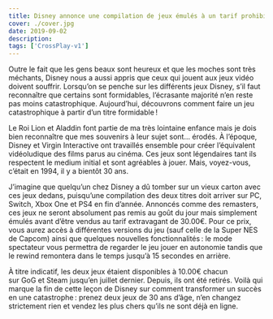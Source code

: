 ```yaml
---
title: Disney annonce une compilation de jeux émulés à un tarif prohibitif
cover: ./cover.jpg
date: 2019-09-02
description:
tags: ['CrossPlay-v1']
---
```


Outre le fait que les gens beaux sont heureux et que les moches sont très méchants, Disney nous a aussi appris que ceux qui jouent aux jeux vidéo doivent souffrir. Lorsqu’on se penche sur les différents jeux Disney, s’il faut reconnaître que certains sont formidables, l’écrasante majorité n’en reste pas moins catastrophique. Aujourd’hui, découvrons comment faire un jeu catastrophique à partir d’un titre formidable !

Le Roi Lion et Aladdin font partie de ma très lointaine enfance mais je dois bien reconnaître que mes souvenirs à leur sujet sont… érodés. À l’époque, Disney et Virgin Interactive ont travaillés ensemble pour créer l’équivalent vidéoludique des films parus au cinéma. Ces jeux sont légendaires tant ils respectent le medium initial et sont agréables à jouer. Mais, voyez-vous, c’était en 1994, il y a bientôt 30 ans.

J’imagine que quelqu’un chez Disney a dû tomber sur un vieux carton avec ces jeux dedans, puisqu’une compilation des deux titres doit arriver sur PC, Switch, Xbox One et PS4 en fin d’année. Annoncés comme des remasters, ces jeux ne seront absolument pas remis au goût du jour mais simplement émulés avant d’être vendus au tarif extravagant de 30.00€. Pour ce prix, vous aurez accès à différentes versions du jeu (sauf celle de la Super NES de Capcom) ainsi que quelques nouvelles fonctionnalités : le mode spectateur vous permettra de regarder le jeu jouer en autonomie tandis que le rewind remontera dans le temps jusqu’à 15 secondes en arrière.

À titre indicatif, les deux jeux étaient disponibles à 10.00€ chacun sur GoG et Steam jusqu’en juillet dernier. Depuis, ils ont été retirés. Voilà qui marque la fin de cette leçon de Disney sur comment transformer un succès en une catastrophe : prenez deux jeux de 30 ans d’âge, n’en changez strictement rien et vendez les plus chers qu’ils ne sont déjà en ligne.

